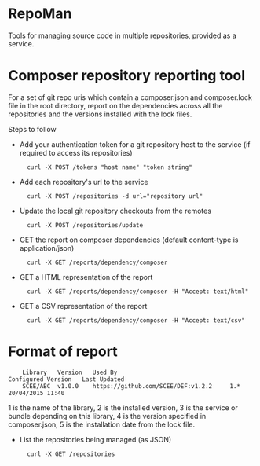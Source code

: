 # RepoMan

Tools for managing source code in multiple repositories, provided as a service.

# Composer repository reporting tool

For a set of git repo uris which contain a composer.json and composer.lock file in the root directory, report on the dependencies across all the repositories and the versions installed with the lock files.

Steps to follow

* Add your authentication token for a git repository host to the service (if required to access its repositories)

        curl -X POST /tokens "host name" "token string"
* Add each repository's url to the service 
 
        curl -X POST /repositories -d url="repository url"
* Update the local git repository checkouts from the remotes

        curl -X POST /repositories/update

* GET the report on composer dependencies (default content-type is application/json)

        curl -X GET /reports/dependency/composer
* GET a HTML representation of the report
        
        curl -X GET /reports/dependency/composer -H "Accept: text/html"
* GET a CSV representation of the report

        curl -X GET /reports/dependency/composer -H "Accept: text/csv"
        
        
# Format of report
        
        Library	  Version	Used By                                Configured Version	Last Updated
        SCEE/ABC  v1.0.0	https://github.com/SCEE/DEF:v1.2.2     1.*	                20/04/2015 11:40

1 is the name of the library, 2 is the installed version, 3 is the service or bundle depending on this library, 4 is the version specified in composer.json, 5 is the installation date from the lock file.


* List the repositories being managed (as JSON)

        curl -X GET /repositories
